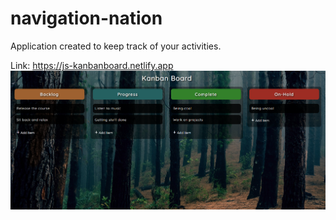 # navigation-nation

Application created to keep track of your activities.

Link: https://js-kanbanboard.netlify.app<br>
![WebSite screen](kanban-board-screen.png)

